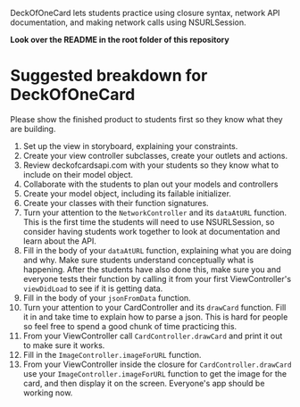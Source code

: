 DeckOfOneCard lets students practice using closure syntax, network API documentation, and making network calls using NSURLSession.

**Look over the README in the root folder of this repository**

# Suggested breakdown for DeckOfOneCard

Please show the finished product to students first so they know what they are building.

1. Set up the view in storyboard, explaining your constraints.
2. Create your view controller subclasses, create your outlets and actions.
3. Review deckofcardsapi.com with your students so they know what to include on their model object.
3. Collaborate with the students to plan out your models and controllers
4. Create your model object, including its failable initializer.
4. Create your classes with their function signatures.
5. Turn your attention to the `NetworkController` and its `dataAtURL` function. This is the first time the students will need to use NSURLSession, so consider having students work together to look at documentation and learn about the API.
6. Fill in the body of your `dataAtURL` function, explaining what you are doing and why. Make sure students understand conceptually what is happening. After the students have also done this, make sure you and everyone tests their function by calling it from your first ViewController's `viewDidLoad` to see if it is getting data.
8. Fill in the body of your `jsonFromData` function.
9. Turn your attention to your CardController and its `drawCard` function. Fill it in and take time to explain how to parse a json. This is hard for people so feel free to spend a good chunk of time practicing this.
10. From your ViewController call `CardController.drawCard` and print it out to make sure it works.
11. Fill in the `ImageController.imageForURL` function.
12. From your ViewController inside the closure for `CardController.drawCard` use your `ImageController.imageForURL` function to get the image for the card, and then display it on the screen. Everyone's app should be working now.
